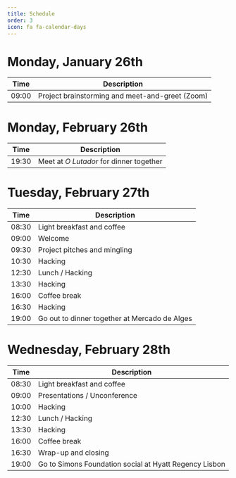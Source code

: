 ```yaml
---
title: Schedule
order: 3
icon: fa fa-calendar-days
---
```


Monday, January 26th
====================

| Time  | Description                                     |
| ----- | ----------------------------------------------- |
| 09:00 | Project brainstorming and meet-and-greet (Zoom) |

Monday, February 26th
=====================

| Time  | Description                             |
| ----- | --------------------------------------- |
| 19:30 | Meet at _O Lutador_ for dinner together |

Tuesday, February 27th
======================

| Time  | Description                                   |
| ----- | --------------------------------------------- |
| 08:30 | Light breakfast and coffee                    |
| 09:00 | Welcome                                       |
| 09:30 | Project pitches and mingling                  |
| 10:30 | Hacking                                       |
| 12:30 | Lunch / Hacking                               |
| 13:30 | Hacking                                       |
| 16:00 | Coffee break                                  |
| 16:30 | Hacking                                       |
| 19:00 | Go out to dinner together at Mercado de Alges |

Wednesday, February 28th
========================

| Time  | Description                                            |
| ----- | ------------------------------------------------------ |
| 08:30 | Light breakfast and coffee                             |
| 09:00 | Presentations / Unconference                           |
| 10:00 | Hacking                                                |
| 12:30 | Lunch / Hacking                                        |
| 13:30 | Hacking                                                |
| 16:00 | Coffee break                                           |
| 16:30 | Wrap-up and closing                                    |
| 19:00 | Go to Simons Foundation social at Hyatt Regency Lisbon |
